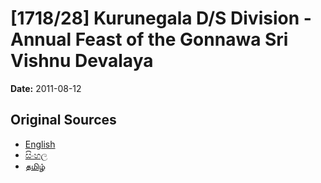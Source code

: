# [1718/28] Kurunegala D/S Division - Annual Feast of the Gonnawa Sri Vishnu Devalaya

**Date:** 2011-08-12

## Original Sources

- [English](https://documents.gov.lk/view/extra-gazettes/2011/8/1718-28_E.pdf)
- [සිංහල](https://documents.gov.lk/view/extra-gazettes/2011/8/1718-28_S.pdf)
- [தமிழ்](https://documents.gov.lk/view/extra-gazettes/2011/8/1718-28_T.pdf)
